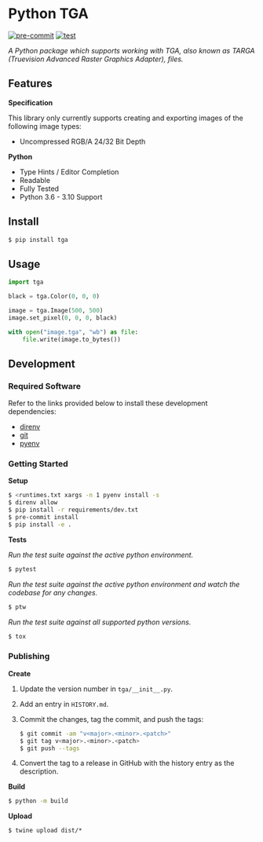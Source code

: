 # Python TGA

[![pre-commit](https://github.com/jteppinette/python-tga/actions/workflows/pre-commit.yml/badge.svg)](https://github.com/jteppinette/python-tga/actions/workflows/pre-commit.yml)
[![test](https://github.com/jteppinette/python-tga/actions/workflows/test.yml/badge.svg)](https://github.com/jteppinette/python-tga/actions/workflows/test.yml)

_A Python package which supports working with TGA, also known as TARGA
(Truevision Advanced Raster Graphics Adapter), files._

## Features

**Specification**

This library only currently supports creating and exporting images of
the following image types:

- Uncompressed RGB/A 24/32 Bit Depth

**Python**

- Type Hints / Editor Completion
- Readable
- Fully Tested
- Python 3.6 - 3.10 Support

## Install

```sh
$ pip install tga
```

## Usage

```python
import tga

black = tga.Color(0, 0, 0)

image = tga.Image(500, 500)
image.set_pixel(0, 0, 0, black)

with open("image.tga", "wb") as file:
	file.write(image.to_bytes())
```

## Development

### Required Software

Refer to the links provided below to install these development dependencies:

- [direnv](https://direnv.net)
- [git](https://git-scm.com/)
- [pyenv](https://github.com/pyenv/pyenv#installation)

### Getting Started

**Setup**

```sh
$ <runtimes.txt xargs -n 1 pyenv install -s
$ direnv allow
$ pip install -r requirements/dev.txt
$ pre-commit install
$ pip install -e .
```

**Tests**

_Run the test suite against the active python environment._

```sh
$ pytest
```

_Run the test suite against the active python environment and watch the codebase
for any changes._

```sh
$ ptw
```

_Run the test suite against all supported python versions._

```sh
$ tox
```

### Publishing

**Create**

1. Update the version number in `tga/__init__.py`.

2. Add an entry in `HISTORY.md`.

3. Commit the changes, tag the commit, and push the tags:

   ```sh
   $ git commit -am "v<major>.<minor>.<patch>"
   $ git tag v<major>.<minor>.<patch>
   $ git push --tags
   ```

4. Convert the tag to a release in GitHub with the history entry as the
   description.

**Build**

```sh
$ python -m build
```

**Upload**

```
$ twine upload dist/*
```
